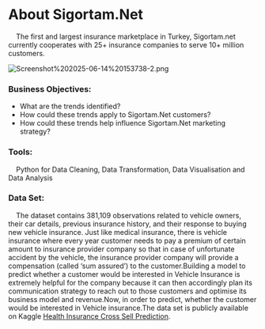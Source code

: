 # About Sigortam.Net
&nbsp;&nbsp;&nbsp;&nbsp;The first and largest insurance marketplace in Turkey, Sigortam.net currently cooperates with 25+ insurance companies to serve 10+ million customers. 

![Screenshot%202025-06-14%20153738-2.png](attachment:Screenshot%202025-06-14%20153738-2.png)
### Business Objectives:
- What are the trends identified?
- How could these trends apply to Sigortam.Net customers?
- How could these trends help influence Sigortam.Net marketing strategy?

### Tools:
&nbsp;&nbsp;&nbsp;&nbsp;Python for Data Cleaning, Data Transformation, Data Visualisation and Data Analysis

### Data Set:
&nbsp;&nbsp;&nbsp;&nbsp;The dataset contains 381,109 observations related to vehicle owners, their car details, previous insurance history, and their response to buying new vehicle insurance. Just like medical insurance, there is vehicle insurance where every year customer needs to pay a premium of certain amount to insurance provider company so that in case of unfortunate accident by the vehicle, the insurance provider company will provide a compensation (called ‘sum assured’) to the customer.Building a model to predict whether a customer would be interested in Vehicle Insurance is extremely helpful for the company because it can then accordingly plan its communication strategy to reach out to those customers and optimise its business model and revenue.Now, in order to predict, whether the customer would be interested in Vehicle insurance.The data set is publicly available on Kaggle [Health Insurance Cross Sell Prediction](https://www.kaggle.com/datasets/anmolkumar/health-insurance-cross-sell-prediction).
